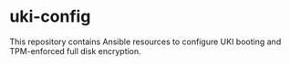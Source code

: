 # uki-config

This repository contains Ansible resources to configure UKI booting and
TPM-enforced full disk encryption.
